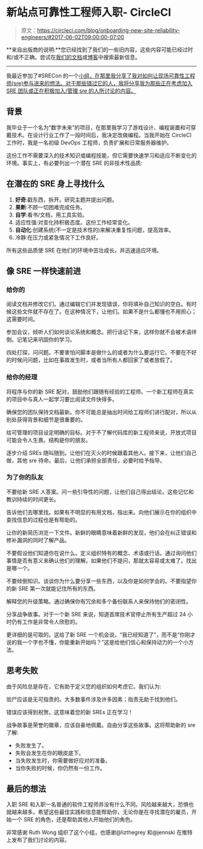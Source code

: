 # 新站点可靠性工程师入职- CircleCI

> 原文：<https://circleci.com/blog/onboarding-new-site-reliability-engineers/#2017-06-02T09:00:00-07:00>

**来自出版商的说明:**您已经找到了我们的一些旧内容，这些内容可能已经过时和/或不正确。尝试在[我们的文档](https://circleci.com/docs/)或[博客](https://circleci.com/blog/)中搜索最新信息。

* * *

我最近参加了#SRECon 的一个[小组，在那里我分享了我对如何让现场可靠性工程师(sre)参与进来的想法。对于那些错过它的人，我将分享我为那些正在考虑加入 SRE 团队或正在积极加入/管理 sre 的人所讨论的内容。](https://www.usenix.org/conference/srecon17americas/program/presentation/training-new-sres)

## 背景

我毕业于一个名为“数字未来”的项目，在那里我学习了游戏设计、编程装置和可穿戴技术。在设计行业工作了一段时间后，我决定改做编程。当我开始在 CircleCI 工作时，我是一名初级 DevOps 工程师，负责扩展和日常服务器维护。

这份工作不需要深入的技术知识或编程技能，但它需要快速学习和适应不断变化的环境。事实上，有必要列出一个潜在 SRE 的非技术性品质:

## 在潜在的 SRE 身上寻找什么

1.  **好奇**:戳东西，拆开。研究主题并提出问题。
2.  **果断**:不顾一切困难完成任务。
3.  **自学**:看书/文档，用工具实验。
4.  适应性强:对变化持积极态度。这份工作经常变化。
5.  **自动化**:创建系统(不一定是技术性的)来解决重复性问题，提高效率。
6.  冷静:在压力或紧急情况下工作良好。

所有这些品质使 SRE 在他们的环境中茁壮成长，并迅速适应环境。

## 像 SRE 一样快速前进

### 给你的

阅读文档并修改它们。通过编辑它们并发现错误，你将填补自己知识的空白。有时候这些文件就不存在了。在这种情况下，让他们。如果不是什么都懂也不用担心；这需要时间。

参加会议，倾听人们如何谈论系统和概念。把行话记下来，这样你就不会被术语绊倒。记笔记来巩固你的学习。

四处打探，问问题。不要害怕问脚本是做什么的或者为什么要运行它。不要在不好的时候问问题，比如在事故发生时，或者当所有人都回家了或者放假了。

### 给你的经理

将程序与你的新 SRE 配对，鼓励他们跟随有经验的工程师。一个新工程师在真实的项目中与真人一起学习要比阅读文件快得多。

确保您的团队保持文档最新。你不可能总是抽出时间给工程师们进行配对，所以从别处获得背景和细节是很重要的。

给可管理的项目设定明确的目标。对于不了解代码库的新工程师来说，开放式项目可能会令人生畏。结构是你的朋友。

逐步介绍 SREs 随叫随到。让他们在灭火的时候跟着其他人。接下来，让他们自己做，其他 sre 待命。最后，让他们承担全部责任，必要时给予指导。

### 为了你的队友

不要给新 SRE 人答案。问一些引导性的问题，让他们自己得出结论。这些记忆和教训持续的时间更长。

告诉他们去哪里找。如果有不明显的有用文档，指出来。向他们展示在你的组织中查找信息的过程也是有帮助的。

让你的新简历浏览一下文件。新鲜的眼睛意味着新鲜的发现，他们会在纠正错误和修补漏洞的同时了解产品。

不要假设他们知道你在说什么。定义组织特有的概念、术语或行话。通过询问他们事情是否有意义来确认他们的理解。如果他们不提问，那就太容易或太难了。找出是哪一个。

不要倾倒知识。谈谈你为什么要分享一些东西，以及你是如何学会的。不要指望你的新 SRE 第一次就能记住所有的东西。

解释您的升级策略。通过确保你有冗余和多个备份联系人来保持他们的密闭性。

分享战争故事。对于一个新 SRE 来说，知道首席技术官停止所有生产超过 24 小时仍有工作是非常令人欣慰的。

更详细的是可取的。这给了新 SRE 一个机会说，“我已经知道了”，而不是“你刚才说的我一个字也不懂，你能重新开始吗？”这是给他们信心和保持动力的一个小方法。

## 思考失败

由于风险总是存在，它有助于定义您的组织如何考虑它。我们认为:

验尸应该是无可指责的。大多数事件涉及许多因素；指责无助于找到他们。

错误应该得到祝贺。这意味着您的新 SREs 正在学习！

战争故事是荣誉的徽章，应该自豪地佩戴。自由分享这些故事。这将帮助新的 sre 了解:

*   失败发生了。
*   失败会发生在你的眼皮底下。
*   当失败发生时，你需要做好应对的准备。
*   当你失败的时候，你仍然有一份工作。

## 最后的想法

入职 SRE 和入职一名普通的软件工程师并没有什么不同。风险越来越大，恐惧也就越来越多。希望这些最佳实践和信息能帮助你，无论你是在寻找潜在的雇员，开始一个 SRE 的角色，还是帮助其他人开始他们的角色。

非常感谢 Ruth Wong 组织了这个小组，也感谢@lizthegrey 和@jennski 在推特上发布了我们讨论的内容。